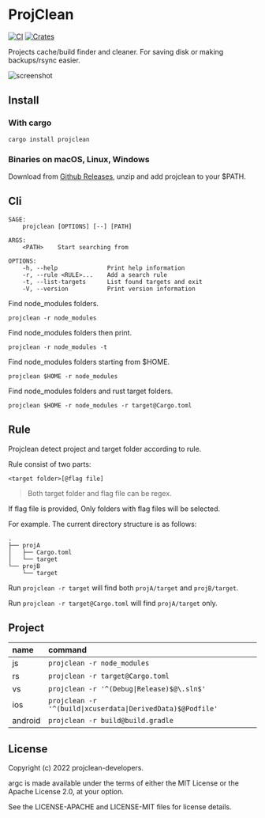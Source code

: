 # ProjClean

[![CI](https://github.com/sigoden/projclean/actions/workflows/ci.yaml/badge.svg)](https://github.com/sigoden/projclean/actions/workflows/ci.yaml)
[![Crates](https://img.shields.io/crates/v/projclean.svg)](https://crates.io/crates/projclean)

Projects cache/build finder and cleaner. For saving disk or making backups/rsync easier.

![screenshot](https://user-images.githubusercontent.com/4012553/172361654-5fa36424-10da-4c52-b84a-f44c27cb1a17.gif)

## Install

### With cargo

```
cargo install projclean
```

### Binaries on macOS, Linux, Windows

Download from [Github Releases](https://github.com/sigoden/projclean/releases), unzip and add projclean to your $PATH.

## Cli

```
SAGE:
    projclean [OPTIONS] [--] [PATH]

ARGS:
    <PATH>    Start searching from

OPTIONS:
    -h, --help              Print help information
    -r, --rule <RULE>...    Add a search rule
    -t, --list-targets      List found targets and exit
    -V, --version           Print version information
```

Find node_modules folders.

```
projclean -r node_modules
```

Find node_modules folders then print.

```
projclean -r node_modules -t
```

Find node_modules folders starting from $HOME.

```
projclean $HOME -r node_modules
```

Find node_modules folders and rust target folders.

```
projclean $HOME -r node_modules -r target@Cargo.toml
```

## Rule

Projclean detect project and target folder according to rule.

Rule consist of two parts:

```
<target folder>[@flag file]
```

> Both target folder and flag file can be regex.

If flag file is provided, Only folders with flag files will be selected.

For example. The current directory structure is as follows:

```
.
├── projA
│   ├── Cargo.toml
│   └── target
└── projB
    └── target
```

Run `projclean -r target` will find both `projA/target` and `projB/target`.

Run `projclean -r target@Cargo.toml` will find  `projA/target` only.

## Project

| name    | command                                                     |
| :------ | :---------------------------------------------------------- |
| js      | `projclean -r node_modules`                                 |
| rs      | `projclean -r target@Cargo.toml`                            |
| vs      | `projclean -r '^(Debug\|Release)$@\.sln$'`                  |
| ios     | `projclean -r '^(build\|xcuserdata\|DerivedData)$@Podfile'` |
| android | `projclean -r build@build.gradle`                           |


## License

Copyright (c) 2022 projclean-developers.

argc is made available under the terms of either the MIT License or the Apache License 2.0, at your option.

See the LICENSE-APACHE and LICENSE-MIT files for license details.